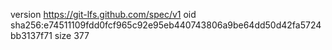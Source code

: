 version https://git-lfs.github.com/spec/v1
oid sha256:e74511109fdd0fcf965c92e95eb440743806a9be64dd50d42fa5724bb3137f71
size 377
